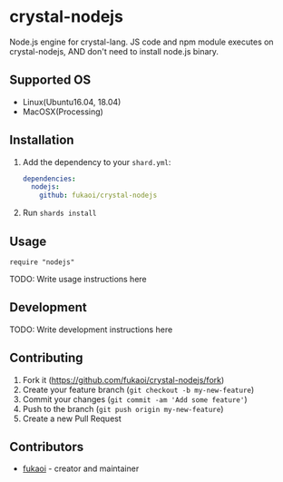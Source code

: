 # crystal-nodejs

Node.js engine for crystal-lang.  JS code and npm module executes on crystal-nodejs, AND don't need to install node.js binary. 

## Supported OS

- Linux(Ubuntu16.04, 18.04)
- MacOSX(Processing)

## Installation

1. Add the dependency to your `shard.yml`:

   ```yaml
   dependencies:
     nodejs:
       github: fukaoi/crystal-nodejs
   ```

2. Run `shards install`

## Usage

```crystal
require "nodejs"
```

TODO: Write usage instructions here

## Development

TODO: Write development instructions here

## Contributing

1. Fork it (<https://github.com/fukaoi/crystal-nodejs/fork>)
2. Create your feature branch (`git checkout -b my-new-feature`)
3. Commit your changes (`git commit -am 'Add some feature'`)
4. Push to the branch (`git push origin my-new-feature`)
5. Create a new Pull Request

## Contributors

- [fukaoi](https://github.com/fukaoi) - creator and maintainer
